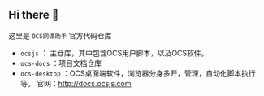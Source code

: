 ## Hi there 👋

这里是 `OCS网课助手` 官方代码仓库
- `ocsjs` ： 主仓库，其中包含OCS用户脚本，以及OCS软件。
- `ocs-docs` ：项目文档仓库
- `ocs-desktop` ：OCS桌面端软件，浏览器分身多开，管理，自动化脚本执行等。 
官网：http://docs.ocsjs.com
